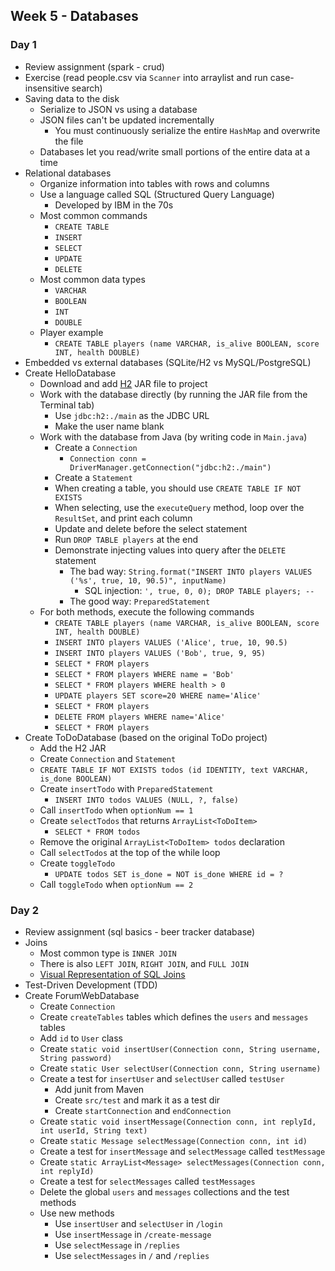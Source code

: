 ## Week 5 - Databases

### Day 1

* Review assignment (spark - crud)
* Exercise (read people.csv via `Scanner` into arraylist and run case-insensitive search)
* Saving data to the disk
  * Serialize to JSON vs using a database
  * JSON files can't be updated incrementally
    * You must continuously serialize the entire `HashMap` and overwrite the file
  * Databases let you read/write small portions of the entire data at a time
* Relational databases
  * Organize information into tables with rows and columns
  * Use a language called SQL (Structured Query Language)
    * Developed by IBM in the 70s
  * Most common commands
    * `CREATE TABLE`
    * `INSERT`
    * `SELECT`
    * `UPDATE`
    * `DELETE`
  * Most common data types
    * `VARCHAR`
    * `BOOLEAN`
    * `INT`
    * `DOUBLE`
  * Player example
    * `CREATE TABLE players (name VARCHAR, is_alive BOOLEAN, score INT, health DOUBLE)`
* Embedded vs external databases (SQLite/H2 vs MySQL/PostgreSQL)
* Create HelloDatabase
  * Download and add [H2](http://www.h2database.com/html/main.html) JAR file to project
  * Work with the database directly (by running the JAR file from the Terminal tab)
    * Use `jdbc:h2:./main` as the JDBC URL
    * Make the user name blank
  * Work with the database from Java (by writing code in `Main.java`)
    * Create a `Connection`
      * `Connection conn = DriverManager.getConnection("jdbc:h2:./main")`
    * Create a `Statement`
    * When creating a table, you should use `CREATE TABLE IF NOT EXISTS`
    * When selecting, use the `executeQuery` method, loop over the `ResultSet`, and print each column
    * Update and delete before the select statement
    * Run `DROP TABLE players` at the end
    * Demonstrate injecting values into query after the `DELETE` statement
      * The bad way: `String.format("INSERT INTO players VALUES ('%s', true, 10, 90.5)", inputName)`
        * SQL injection: `', true, 0, 0); DROP TABLE players; --`
      * The good way: `PreparedStatement`
  * For both methods, execute the following commands
    * `CREATE TABLE players (name VARCHAR, is_alive BOOLEAN, score INT, health DOUBLE)`
    * `INSERT INTO players VALUES ('Alice', true, 10, 90.5)`
    * `INSERT INTO players VALUES ('Bob', true, 9, 95)`
    * `SELECT * FROM players`
    * `SELECT * FROM players WHERE name = 'Bob'`
    * `SELECT * FROM players WHERE health > 0`
    * `UPDATE players SET score=20 WHERE name='Alice'`
    * `SELECT * FROM players`
    * `DELETE FROM players WHERE name='Alice'`
    * `SELECT * FROM players`
* Create ToDoDatabase (based on the original ToDo project)
  * Add the H2 JAR
  * Create `Connection` and `Statement`
  * `CREATE TABLE IF NOT EXISTS todos (id IDENTITY, text VARCHAR, is_done BOOLEAN)`
  * Create `insertTodo` with `PreparedStatement`
    * `INSERT INTO todos VALUES (NULL, ?, false)`
  * Call `insertTodo` when `optionNum == 1`
  * Create `selectTodos` that returns `ArrayList<ToDoItem>`
    * `SELECT * FROM todos`
  * Remove the original `ArrayList<ToDoItem> todos` declaration
  * Call `selectTodos` at the top of the while loop
  * Create `toggleTodo`
    * `UPDATE todos SET is_done = NOT is_done WHERE id = ?`
  * Call `toggleTodo` when `optionNum == 2`

### Day 2

* Review assignment (sql basics - beer tracker database)
* Joins
  * Most common type is `INNER JOIN`
  * There is also `LEFT JOIN`, `RIGHT JOIN`, and `FULL JOIN`
  * [Visual Representation of SQL Joins](http://www.codeproject.com/Articles/33052/Visual-Representation-of-SQL-Joins)
* Test-Driven Development (TDD)
* Create ForumWebDatabase
  * Create `Connection`
  * Create `createTables` tables which defines the `users` and `messages` tables
  * Add `id` to `User` class
  * Create `static void insertUser(Connection conn, String username, String password)`
  * Create `static User selectUser(Connection conn, String username)`
  * Create a test for `insertUser` and `selectUser` called `testUser`
    * Add junit from Maven
    * Create `src/test` and mark it as a test dir
    * Create `startConnection` and `endConnection`
  * Create `static void insertMessage(Connection conn, int replyId, int userId, String text)`
  * Create `static Message selectMessage(Connection conn, int id)`
  * Create a test for `insertMessage` and `selectMessage` called `testMessage`
  * Create `static ArrayList<Message> selectMessages(Connection conn, int replyId)`
  * Create a test for `selectMessages` called `testMessages`
  * Delete the global `users` and `messages` collections and the test methods
  * Use new methods
    * Use `insertUser` and `selectUser` in `/login`
    * Use `insertMessage` in `/create-message`
    * Use `selectMessage` in `/replies`
    * Use `selectMessages` in `/` and `/replies`
